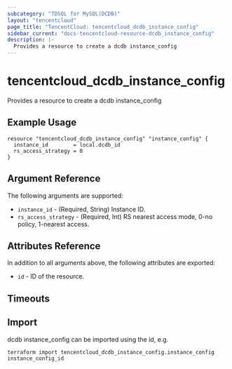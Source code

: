 ```yaml
---
subcategory: "TDSQL for MySQL(DCDB)"
layout: "tencentcloud"
page_title: "TencentCloud: tencentcloud_dcdb_instance_config"
sidebar_current: "docs-tencentcloud-resource-dcdb_instance_config"
description: |-
  Provides a resource to create a dcdb instance_config
---
```


# tencentcloud_dcdb_instance_config

Provides a resource to create a dcdb instance_config

## Example Usage

```hcl
resource "tencentcloud_dcdb_instance_config" "instance_config" {
  instance_id        = local.dcdb_id
  rs_access_strategy = 0
}
```

## Argument Reference

The following arguments are supported:

* `instance_id` - (Required, String) Instance ID.
* `rs_access_strategy` - (Required, Int) RS nearest access mode, 0-no policy, 1-nearest access.

## Attributes Reference

In addition to all arguments above, the following attributes are exported:

* `id` - ID of the resource.



## Timeouts

<no value>


## Import

dcdb instance_config can be imported using the id, e.g.

```
terraform import tencentcloud_dcdb_instance_config.instance_config instance_config_id
```

